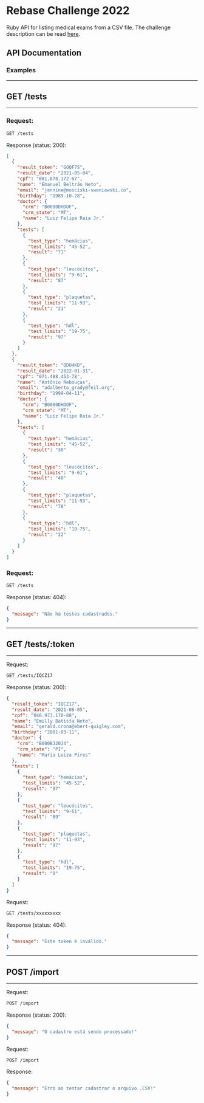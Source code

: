 # Rebase Challenge 2022

Ruby API for listing medical exams from a CSV file.
The challenge description can be read [here](insctructions.md).

## API Documentation

### Examples

---

## GET /tests

---

### Request:
```bash
GET /tests
```

Response (status: 200):

```json
[
  {
    "result_token": "GOQF7S",
    "result_date": "2021-05-04",
    "cpf": "081.878.172-67",
    "name": "Emanuel Beltrão Neto",
    "email": "jennine@mosciski-swaniawski.co",
    "birthday": "1989-10-28",
    "doctor": {
      "crm": "B0000DHDOF",
      "crm_state": "MT",
      "name": "Luiz Felipe Raia Jr."
    },
    "tests": [
      {
        "test_type": "hemácias",
        "test_limits": "45-52",
        "result": "71"
      },
      {
        "test_type": "leucócitos",
        "test_limits": "9-61",
        "result": "87"
      },
      {
        "test_type": "plaquetas",
        "test_limits": "11-93",
        "result": "21"
      },
      {
        "test_type": "hdl",
        "test_limits": "19-75",
        "result": "97"
      }
    ]
  },
  {
    "result_token": "QDU4KD",
    "result_date": "2022-01-31",
    "cpf": "071.488.453-78",
    "name": "Antônio Rebouças",
    "email": "adalberto_grady@feil.org",
    "birthday": "1999-04-11",
    "doctor": {
      "crm": "B0000DHDOF",
      "crm_state": "MT",
      "name": "Luiz Felipe Raia Jr."
    },
    "tests": [
      {
        "test_type": "hemácias",
        "test_limits": "45-52",
        "result": "30"
      },
      {
        "test_type": "leucócitos",
        "test_limits": "9-61",
        "result": "40"
      },
      {
        "test_type": "plaquetas",
        "test_limits": "11-93",
        "result": "78"
      },
      {
        "test_type": "hdl",
        "test_limits": "19-75",
        "result": "22"
      }
    ]
  }
]
```

### Request:
```bash
GET /tests
```

Response (status: 404):

```json
{
  "message": "Não há testes cadastrados."
}
```

---

## GET /tests/:token

---


Request:
```bash
GET /tests/IQCZ17
```

Response (status: 200):

```json
{
  "result_token": "IQCZ17",
  "result_date": "2021-08-05",
  "cpf": "048.973.170-88",
  "name": "Emilly Batista Neto",
  "email": "gerald.crona@ebert-quigley.com",
  "birthday": "2001-03-11",
  "doctor": {
    "crm": "B000BJ20J4",
    "crm_state": "PI",
    "name": "Maria Luiza Pires"
  },
  "tests": [
    {
      "test_type": "hemácias",
      "test_limits": "45-52",
      "result": "97"
    },
    {
      "test_type": "leucócitos",
      "test_limits": "9-61",
      "result": "89"
    },
    {
      "test_type": "plaquetas",
      "test_limits": "11-93",
      "result": "97"
    },
    {
      "test_type": "hdl",
      "test_limits": "19-75",
      "result": "0"
    }
  ]
}
```

Request:
```bash
GET /tests/xxxxxxxxx
```

Response (status: 404):

```json
{
  "message": "Este token é inválido."
}
```

---

## POST /import

---

Request:
```bash
POST /import
```

Response (status: 200):

```json
{
  "message": "O cadastro está sendo processado!"
}
```

Request:
```bash
POST /import
```

Response:

```json
{
  "message": "Erro ao tentar cadastrar o arquivo .CSV!"
}
```
